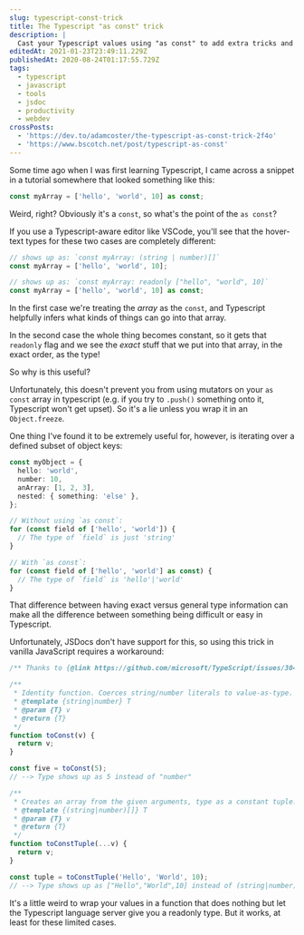 ```yaml
---
slug: typescript-const-trick
title: The Typescript "as const" trick
description: |
  Cast your Typescript values using "as const" to add extra tricks and safety. As of Typescript 4.5, you can do this in JSDoc comments as well.
editedAt: 2021-01-23T23:49:11.229Z
publishedAt: 2020-08-24T01:17:55.729Z
tags:
  - typescript
  - javascript
  - tools
  - jsdoc
  - productivity
  - webdev
crossPosts:
  - 'https://dev.to/adamcoster/the-typescript-as-const-trick-2f4o'
  - 'https://www.bscotch.net/post/typescript-as-const'
---
```


Some time ago when I was first learning Typescript, I came across a snippet in a tutorial somewhere that looked something like this:

```ts
const myArray = ['hello', 'world', 10] as const;
```

Weird, right? Obviously it's a `const`, so what's the point of the `as const`?

If you use a Typescript-aware editor like VSCode, you'll see that the hover-text types for these two cases are completely different:

```ts
// shows up as: `const myArray: (string | number)[]`
const myArray = ['hello', 'world', 10];

// shows up as: `const myArray: readonly ["hello", "world", 10]`
const myArray = ['hello', 'world', 10] as const;
```

In the first case we're treating the _array_ as the `const`, and Typescript helpfully infers what kinds of things can go into that array.

In the second case the whole thing becomes constant, so it gets that `readonly` flag and we see the _exact_ stuff that we put into that array, in the exact order, as the type!

So why is this useful?

Unfortunately, this doesn't prevent you from using mutators on your `as const` array in typescript (e.g. if you try to `.push()` something onto it, Typescript won't get upset). So it's a lie unless you wrap it in an `Object.freeze`.

One thing I've found it to be extremely useful for, however, is iterating over a defined subset of object keys:

```ts
const myObject = {
  hello: 'world',
  number: 10,
  anArray: [1, 2, 3],
  nested: { something: 'else' },
};

// Without using `as const`:
for (const field of ['hello', 'world']) {
  // The type of `field` is just 'string'
}

// With `as const`:
for (const field of ['hello', 'world'] as const) {
  // The type of `field` is 'hello'|'world'
}
```

That difference between having exact versus general type information can make all the difference between something being difficult or easy in Typescript.

Unfortunately, JSDocs don't have support for this, so using this trick in vanilla JavaScript requires a workaround:

```js
/** Thanks to {@link https://github.com/microsoft/TypeScript/issues/30445#issuecomment-671042498} */

/**
 * Identity function. Coerces string/number literals to value-as-type.
 * @template {string|number} T
 * @param {T} v
 * @return {T}
 */
function toConst(v) {
  return v;
}

const five = toConst(5);
// --> Type shows up as 5 instead of "number"

/**
 * Creates an array from the given arguments, type as a constant tuple.
 * @template {(string|number)[]} T
 * @param {T} v
 * @return {T}
 */
function toConstTuple(...v) {
  return v;
}

const tuple = toConstTuple('Hello', 'World', 10);
// --> Type shows up as ["Hello","World",10] instead of (string|number)[]
```

It's a little weird to wrap your values in a function that does nothing but let the Typescript language server give you a readonly type. But it works, at least for these limited cases.
